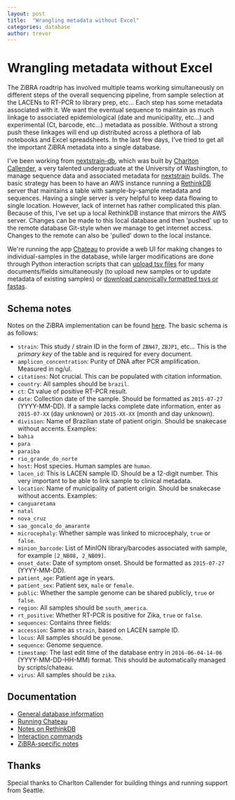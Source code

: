 ```yaml
---
layout: post
title:  "Wrangling metadata without Excel"
categories: database
author: trevor
---
```


# Wrangling metadata without Excel

The ZiBRA roadtrip has involved multiple teams working simultaneously on different steps of the overall sequencing pipeline, from sample selection at the LACENs to RT-PCR to library prep, etc... Each step has some metadata associated with it. We want the eventual sequence to maintain as much linkage to associated epidemiological (date and municipality, etc...) and experimental (Ct, barcode, etc...) metadata as possible. Without a strong push these linkages will end up distributed across a plethora of lab notebooks and Excel spreadsheets. In the last few days, I've tried to get all the important ZiBRA metadata into a single database. 

I've been working from [nextstrain-db](http://github/blab/nextstrain-db), which was built by [Charlton Callender](http://bedford.io/team/charlton-callender/), a very talented undergraduate at the University of Washington, to manage sequence data and associated metadata for [nextstrain](http://nextstrain.org) builds. The basic strategy has been to have an AWS instance running a [RethinkDB](http://rethinkdb.org) server that maintains a table with sample-by-sample metadata and sequences. Having a single server is very helpful to keep data flowing to single location. However, lack of internet has rather complicated this plan. Because of this, I've set up a local RethinkDB instance that mirrors the AWS server. Changes can be made to this local database and then 'pushed' up to the remote database Git-style when we manage to get internet access. Changes to the remote can also be 'pulled' down to the local instance.

We're running the app [Chateau](http://github.com/neumino/chateau) to provide a web UI for making changes to individual-samples in the database, while larger modifications are done through Python interaction scripts that can [upload tsv files](http://github/blab/nextstrain-db/vdb/zibra_metadata_upload.py) for many documents/fields simultaneously (to upload new samples or to update metadata of existing samples) or [download canonically formatted tsvs or fastas](http://github/blab/nextstrain-db/vdb/zibra_download.py).

## Schema notes

Notes on the ZiBRA implementation can be found [here](http://github/blab/nextstrain-db/ZIBRA.md). The basic schema is as follows:

* `strain`: This study / strain ID in the form of `ZBN47`, `ZBJP1`, etc... This is the *primary key* of the table and is required for every document.
* `amplicon_concentration`: Purity of DNA after PCR amplification. Measured in ng/ul.
* `citations`: Not crucial. This can be populated with citation information.
* `country`: All samples should be `brazil`.
* `ct`: Ct value of positive RT-PCR result.
* `date`: Collection date of the sample. Should be formatted as `2015-07-27` (YYYY-MM-DD). If a sample lacks complete date information, enter as `2015-07-XX` (day unknown) or `2015-XX-XX` (month and day unknown).
* `division`: Name of Brazilian state of patient origin. Should be snakecase without accents. Examples:
 * `bahia`
 * `para`
 * `paraiba`
 * `rio_grande_do_norte`
* `host`: Host species. Human samples are `human`.
* `lacen_id`: This is LACEN sample ID. Should be a 12-digit number. This very important to be able to link sample to clinical metadata.
* `location`: Name of municipality of patient origin. Should be snakecase without accents. Examples:
 * `canguaretama`
 * `natal` 
 * `nova_cruz`
 * `sao_goncalo_do_amarante`
* `microcephaly`: Whether sample was linked to microcephaly, `true` or `false`.
* `minion_barcode`: List of MinION library/barcodes associated with sample, for example `[2_NB08, 2_NB09]`.
* `onset_date`: Date of symptom onset. Should be formatted as `2015-07-27` (YYYY-MM-DD). 
* `patient_age`: Patient age in years.
* `patient_sex`: Patient sex, `male` or `female`.
* `public`: Whether the sample genome can be shared publicly, `true` or `false`.
* `region`: All samples should be `south_america`.
* `rt_positive`: Whether RT-PCR is positive for Zika, `true` or `false`.
* `sequences`: Contains three fields:
 * `accession`: Same as `strain`, based on LACEN sample ID.
 * `locus`: All samples should be `genome`.
 * `sequence`: Genome sequence.
* `timestamp`: The last edit time of the database entry in `2016-06-04-14-06` (YYYY-MM-DD-HH-MM) format. This should be
automatically managed by scripts/chateau.
* `virus`: All samples should be `zika`.

## Documentation

* [General database information](http://github/blab/nextstrain-db)
* [Running Chateau](http://github/blab/nextstrain-db#chateau)
* [Notes on RethinkDB](http://github/blab/nextstrain-db/RETHINKDB.md)
* [Interaction commands](http://github/blab/nextstrain-db/vdb/)
* [ZiBRA-specific notes](http://github/blab/nextstrain-db/ZIBRA.md)

## Thanks

Special thanks to Charlton Callender for building things and running support from Seattle.
